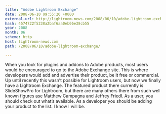 ```yaml
---
title: "Adobe Lightroom Exchange"
date: 2008-06-10 09:55:20 +0000
external-url: http://lightroom-news.com/2008/06/10/adobe-lightroom-exchange/
hash: 4574722f5238a2baf6aa0eb66e38cb55
year: 2008
month: 06
scheme: http
host: lightroom-news.com
path: /2008/06/10/adobe-lightroom-exchange/

---
```


 When you look for plugins and addons to Adobe products, most users would be encouraged to go to the Adobe Exchange site. This is where developers would add and advertise their product, be it free or commercial. Up until recently this wasn’t possible for Lightroom users, but now we finally have a Lightroom Exchange.   The featured product there currently is SlideShowPro for Lightroom, but there are many others there from such well known figures ase Matthew Campagna and Jeffrey Friedl. As a user, you should check out what’s available. As a developer you should be adding your product to the list. I know I will be. 

